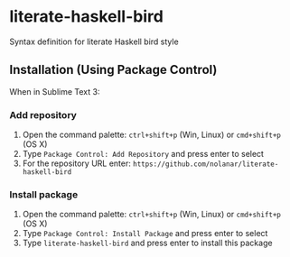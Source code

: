 # literate-haskell-bird
Syntax definition for literate Haskell bird style

## Installation (Using Package Control)

When in Sublime Text 3: 

### Add repository
1. Open the command palette: `ctrl+shift+p` (Win, Linux) or `cmd+shift+p` (OS X)
2. Type `Package Control: Add Repository` and press enter to select
3. For the repository URL enter: `https://github.com/nolanar/literate-haskell-bird`

### Install package
1. Open the command palette: `ctrl+shift+p` (Win, Linux) or `cmd+shift+p` (OS X)
2. Type `Package Control: Install Package` and press enter to select
3. Type `literate-haskell-bird` and press enter to install this package
